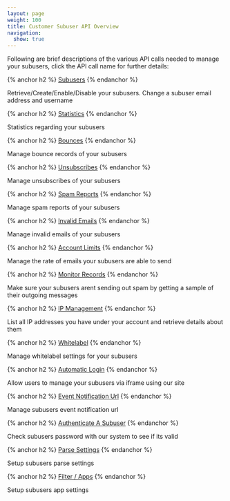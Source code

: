 ```yaml
---
layout: page
weight: 100
title: Customer Subuser API Overview
navigation:
  show: true
---
```


Following are brief descriptions of the various API calls needed to manage your subusers, click the API call name for further details:


{% anchor h2 %} [Subusers](subusers.html "Subusers") {% endanchor %}


Retrieve/Create/Enable/Disable your subusers. Change a subuser email address and username


{% anchor h2 %} [Statistics](statistics.html "Statistics") {% endanchor %}


Statistics regarding your subusers


{% anchor h2 %} [Bounces](subuser_bounces.html "Subuser Bounces") {% endanchor %}


Manage bounce records of your subusers


{% anchor h2 %} [Unsubscribes](subuser_unsubscribes.html "Subusers Unsubscribes") {% endanchor %}


Manage unsubscribes of your subusers


{% anchor h2 %} [Spam Reports](subuser_spam_reports.html "Subuser Spam Reports") {% endanchor %}


Manage spam reports of your subusers


{% anchor h2 %} [Invalid Emails](invalid_emails.html "Subuser Invalid Emails") {% endanchor %}


Manage invalid emails of your subusers

</dl>
</p>

{% anchor h2 %} [Account Limits](account_limits.html "Account Limits") {% endanchor %}


Manage the rate of emails your subusers are able to send


{% anchor h2 %} [Monitor Records](monitor_records.html "Monitor Records") {% endanchor %}


Make sure your subusers arent sending out spam by getting a sample of their outgoing messages


{% anchor h2 %} [IP Management](ip_management.html "IP Management") {% endanchor %}


List all IP addresses you have under your account and retrieve details about them


{% anchor h2 %} [Whitelabel](whitelabel.html "Whitelabel") {% endanchor %}


Manage whitelabel settings for your subusers


{% anchor h2 %} [Automatic Login](automatic_login.html "Automatic Login") {% endanchor %}


Allow users to manage your subusers via iframe using our site


{% anchor h2 %} [Event Notification Url](event_notification_url.html "Customer Subuser Event Notification URL") {% endanchor %}


Manage subusers event notification url


{% anchor h2 %} [Authenticate A Subuser](authenticate_a_subuser.html "Authenticate A Subuser") {% endanchor %}


Check subusers password with our system to see if its valid


{% anchor h2 %} [Parse Settings](parse_settings.html "Parse Settings") {% endanchor %}


Setup subusers parse settings


{% anchor h2 %} [Filter / Apps](apps.html "Filter / Apps") {% endanchor %}


Setup subusers app settings
